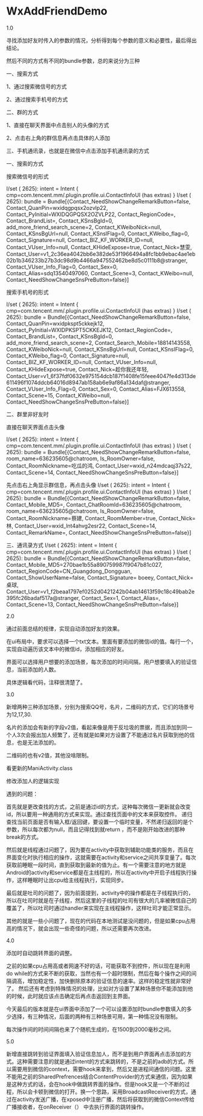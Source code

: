 # WxAddFriendDemo


1.0 

寻找添加好友时传入的参数的情况，分析得到每个参数的意义和必要性，最后得出结论。


然后不同的方式有不同的bundle参数，总的来说分为三种


一、搜索方式

1、通过搜索微信号的方式

2、通过搜索手机号的方式

二、群的方式

1、直接在聊天界面中点击别人的头像的方式



2、点击右上角的群信息再点击具体的人添加


三、手机通讯录，也就是在微信中点击添加手机通讯录的方式


一、搜索的方式

搜索微信号的形式

I/set     ( 2625): intent = Intent { cmp=com.tencent.mm/.plugin.profile.ui.ContactInfoUI (has extras) }
I/set     ( 2625): bundle = Bundle[{Contact_NeedShowChangeRemarkButton=false, Contact_QuanPin=wxidqgpqsx2ozvlp22, Contact_PyInitial=WXIDQGPQSX2OZVLP22, Contact_RegionCode=, Contact_BrandList=<brandlist count="0" ver="601561863"></brandlist>, Contact_KSnsBgId=0, add_more_friend_search_scene=2, Contact_KWeiboNick=null, Contact_KSnsBgUrl=null, Contact_KSnsIFlag=0, Contact_KWeibo_flag=0, Contact_Signature=null, Contact_BIZ_KF_WORKER_ID=null, Contact_VUser_Info=null, Contact_KHideExpose=true, Contact_Nick=慧雯, Contact_User=v1_2c36ea4042bb6e382de53f1966494a8fc1bb9ebac4ae1eb02b1b346233b27b3dc98d9b4466a947552462be8d5c0111b8@stranger, Contact_VUser_Info_Flag=0, Contact_Sex=0, Contact_Alias=sdq13540497060, Contact_Scene=3, Contact_KWeibo=null, Contact_NeedShowChangeSnsPreButton=false}]

搜索手机号的形式

I/set     ( 2625): intent = Intent { cmp=com.tencent.mm/.plugin.profile.ui.ContactInfoUI (has extras) }
I/set     ( 2625): bundle = Bundle[{Contact_NeedShowChangeRemarkButton=false, Contact_QuanPin=wxidpkspt5ckkejk12, Contact_PyInitial=WXIDPKSPT5CKKEJK12, Contact_RegionCode=, Contact_BrandList=<brandlist count="0" ver="668298634"></brandlist>, Contact_KSnsBgId=0, add_more_friend_search_scene=2, Contact_Search_Mobile=18814143558, Contact_KWeiboNick=null, Contact_KSnsBgUrl=null, Contact_KSnsIFlag=0, Contact_KWeibo_flag=0, Contact_Signature=null, Contact_BIZ_KF_WORKER_ID=null, Contact_VUser_Info=null, Contact_KHideExpose=true, Contact_Nick=趁你我还年轻, Contact_User=v1_6f37fdf0632e975154dcb187f1408fe15feee4047fe4d313de611496f1074ddcb64016d8947ab158ab6e9af86a134daf@stranger, Contact_VUser_Info_Flag=0, Contact_Sex=0, Contact_Alias=FJX613558, Contact_Scene=15, Contact_KWeibo=null, Contact_NeedShowChangeSnsPreButton=false}]

二、群里非好友时

直接在聊天界面点击头像

I/set     ( 2625): intent = Intent { cmp=com.tencent.mm/.plugin.profile.ui.ContactInfoUI (has extras) }
I/set     ( 2625): bundle = Bundle[{Contact_NeedShowChangeRemarkButton=false, room_name=636235605@chatroom, Is_RoomOwner=false, Contact_RoomNickname=吃瓜的鸿, Contact_User=wxid_n24mdcaqj37s22, Contact_Scene=14, Contact_NeedShowChangeSnsPreButton=false}]


先点击右上角显示群信息，再点击头像
I/set     ( 2625): intent = Intent { cmp=com.tencent.mm/.plugin.profile.ui.ContactInfoUI (has extras) }
I/set     ( 2625): bundle = Bundle[{Contact_NeedShowChangeRemarkButton=false, Contact_Mobile_MD5=, Contact_ChatRoomId=636235605@chatroom, room_name=636235605@chatroom, Is_RoomOwner=false, Contact_RoomNickname=蔡建, Contact_RoomMember=true, Contact_Nick=林, Contact_User=wxid_lnt4ahvg2esr22, Contact_Scene=14, Contact_RemarkName=, Contact_NeedShowChangeSnsPreButton=false}]

三、通讯录方式
I/set     ( 2625): intent = Intent { cmp=com.tencent.mm/.plugin.profile.ui.ContactInfoUI (has extras) }
I/set     ( 2625): bundle = Bundle[{Contact_NeedShowChangeRemarkButton=false, Contact_Mobile_MD5=270bae1b55a890759987f9047b81c027, Contact_RegionCode=CN_Guangdong_Dongguan, Contact_ShowUserName=false, Contact_Signature= boeey, Contact_Nick=桌球, Contact_User=v1_f2beaa1797ef0252d0421242b04ab14613f59c18c49bab2e395fc26badaf517a@stranger, Contact_Sex=1, Contact_Alias=, Contact_Scene=13, Contact_NeedShowChangeSnsPreButton=false}]


2.0

通过前面总结的规律，实现自动添加好友的效果。

在ui布局中，要求可以选择一个txt文本。里面有要添加的微信id的值。每行一个，实现自动遍历该文本中的微信id，添加相应的好友。

界面可以选择用户想要的添加场景，每次添加的时间间隔，用户想要填入的验证信息，当前添加的人数。

具体逻辑看代码，注释很清楚了。

3.0 

新增两种三种添加场景，分别为搜索QQ号，名片，二维码的方式，它们的场景号为12,17,30.

名片的添加会有新的字段v2值，看起来像是用于反垃圾的票据，而且添加到同一个人3次会报出加人频繁了，还有就是如果对方设置了不能通过名片获取到他的信息，也是无法添加的。

二维码的也有v2值，其他没啥限制。

看更新的ManiActivity.class 


修改添加人的逻辑实现

遇到的问题：

首先就是更改查找的方式，之前是通过id的方式，这种每次微信一更新就会改变id，所以要用一种通用的方式来实现。通过查找页面中的文本来获取控件。
递归查找当前页面是否有输入框/返回键，要设置一个临时变量，不然递归返回的是个参数，所以每次都为null，而且记得找到就return ，而不是刚开始改进的那种break的方式。

然后就是线程通过问题了，因为要在activity中获取到辅助功能类的服务，而且在界面变化时执行相应的操作，这就需要在activity和service之间共享变量了。每次获取前睡眠一段时间，直到获取到最新的值为止。有一个需要注意的地方就是Android的activity和service都是在主线程的，所以在activity中开启子线程执行操作，这样睡眠时让出cpu给主线程执行，实现同步。

最后就是吐司的问题了，因为前面提到，activity中的操作都是在子线程执行的，所以在吐司时就是在子线程，然后这里的子线程的吐司有很大的几率被微信自己的覆盖了，所以吐司时通过handler来实现在主线程操作，这样吐司才能正常显示。

其他的就是一些小问题了，现在的代码在本地测试是没问题的，但是如果cpu占用高的情况下，就会出现一些奇怪的问题，所以还需要再次改进。

4.0 

添加时自动跳转界面的调整。

之前的如果cpu占用高或者网速不好的话，可能获取不到控件，所以现在是利用 do  while的方式来不断的获取，当然也有一个超时限制，然后在每个操作之间的间隔调高，增加稳定性，加快删除原本的验证信息的速率。这样的稳定性就非常好了。
然后还有考虑到特殊情况的处理，比如对方设置了某种场景你不能添加到他的时候，此时就应该点击确定后再点击返回到主界面。


今天最后的版本就是在ui界面中添加了一个可以设置添加时bundle参数填入的多少选择，有三种情况，后面的两种有三种场景可用，第一种情况没有限制。

每次操作间的时间间隔也来了个随机生成的，在1500到2000毫秒之间。

5.0 

新增直接跳转到验证界面填入验证信息加人，而不是到用户界面再点击添加的方式。这种需要注意的就是通过intent的方式来跳转的，不是之前的adb的方式。所以需要用到微信的context，需要hook来拿到，然后又是进程间通信的问题。这里不能用之前的SharedPrefrences结合ContentProvider的方式来通信，因为如果是这种方式的话，会在hook中做跳转界面的操作。但是hook又是一个不断的过程，所以会卡顿到微信的打开。换一个思路，采用BroadcastReceiver的方式，通过在activity发送广播，在xposed中注册广播，然后将获取到的微信Context传给广播接收者，在onReceiver（） 中去执行界面的跳转操作。

